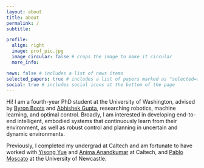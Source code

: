 ```yaml
---
layout: about
title: about
permalink: /
subtitle: 

profile:
  align: right
  image: prof_pic.jpg
  image_circular: false # crops the image to make it circular
  more_info: 

news: false # includes a list of news items
selected_papers: true # includes a list of papers marked as "selected={true}"
social: true # includes social icons at the bottom of the page
---
```


Hi! I am a fourth-year PhD student at the University of Washington, advised by [Byron Boots](https://homes.cs.washington.edu/~bboots/) and [Abhishek Gupta](https://abhishekunique.github.io/), researching robotics, machine learning, and optimal control. Broadly, I am interested in developing end-to-end intelligent, embodied systems that continuously learn from their environment, as well as robust control and planning in uncertain and dynamic environments.  


Previously, I completed my undergrad at Caltech and am fortunate to have worked with [Yisong Yue](http://www.yisongyue.com/) and [Anima Anandkumar](http://tensorlab.cms.caltech.edu/users/anima/) at Caltech, and [Pablo Moscato](https://www.newcastle.edu.au/profile/pablo-moscato) at the University of Newcastle.

<div class="clearfix"></div>
